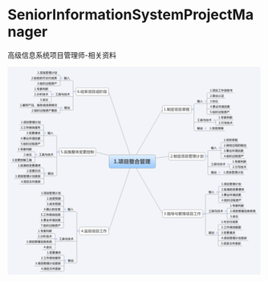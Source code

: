# SeniorInformationSystemProjectManager
高级信息系统项目管理师-相关资料

![Image text](https://github.com/Guoqianliang/SeniorInformationSystemProjectManager/blob/main/%E5%8D%81%E5%A4%A7%E7%AE%A1%E7%90%86%E6%80%9D%E7%BB%B4%E5%AF%BC%E5%9B%BE/1%E9%A1%B9%E7%9B%AE%E6%95%B4%E5%90%88%E7%AE%A1%E7%90%86.png)
